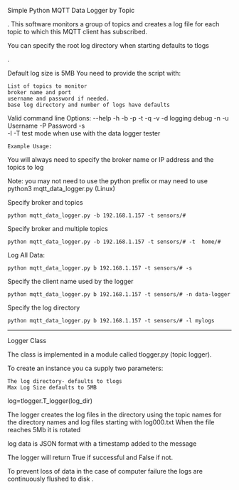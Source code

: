 
Simple Python MQTT Data Logger by Topic

.
This software monitors a group of topics and creates a log file 
for each topic to which this MQTT client has subscribed.


You can specify the root log directory when starting defaults to tlogs

.

Default log size is 5MB
You need to provide the script with:

    List of topics to monitor
    broker name and port
    username and password if needed.
    base log directory and number of logs have defaults
Valid command line Options:
--help <help>
-h <broker> 
-b <broker> 
-p <port>
-t <topic> 
-q <QOS>
-v <verbose>
-d logging debug 
-n <Client ID or Name>
-u Username 
-P Password
-s <store all data>\
-l <log directory default= tlogs> 
-T test mode when use with the data logger tester

	Example Usage:

You will always need to specify the broker name or IP address 
and the topics to log

Note: you may not need to use the python prefix or may 
need to use python3 mqtt_data_logger.py (Linux)

Specify broker and topics 

    python mqtt_data_logger.py -b 192.168.1.157 -t sensors/#

Specify broker and multiple topics

    python mqtt_data_logger.py -b 192.168.1.157 -t sensors/# -t  home/#
	

Log All Data:

    python mqtt_data_logger.py b 192.168.1.157 -t sensors/# -s 

Specify the client name used by the logger

    python mqtt_data_logger.py b 192.168.1.157 -t sensors/# -n data-logger

Specify the log directory

    python mqtt_data_logger.py b 192.168.1.157 -t sensors/# -l mylogs
 
---------
Logger Class

The class is implemented in a module called tlogger.py (topic logger).

To create an instance you ca supply two parameters:

    The log directory- defaults to tlogs
    Max Log Size defaults to 5MB
 

log=tlogger.T_logger(log_dir)

The logger creates the log files in the directory using the topic names for the directory names and log files starting with log000.txt
When the file reaches 5Mb it is rotated

 log data  is JSON format with a timestamp added to the message


The logger will return True if successful and False if not.

To prevent loss of data in the case of computer failure the logs are continuously flushed to disk .
